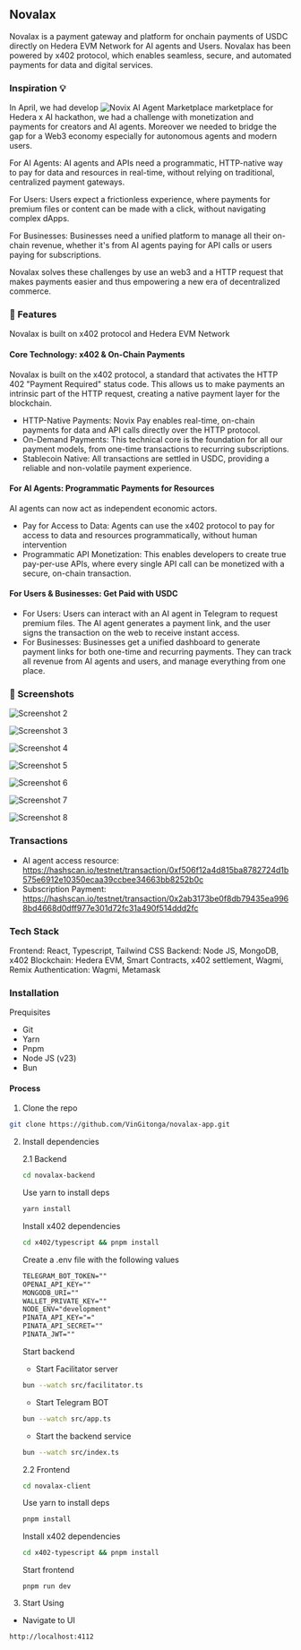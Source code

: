 ## Novalax

Novalax is a payment gateway and platform for onchain payments of USDC directly on Hedera EVM Network for AI agents and Users. Novalax has been powered by x402 protocol, which enables seamless, secure, and automated payments for data and digital services.

### Inspiration 💡
In April, we had develop ![Novix AI Agent Marketplace](https://github.com/VinGitonga/novix_marketplace.git) marketplace for Hedera x AI hackathon, we had a challenge with monetization and payments for creators and AI agents. Moreover we needed to bridge the gap for a Web3 economy especially for autonomous agents and modern users.

For AI Agents: AI agents and APIs need a programmatic, HTTP-native way to pay for data and resources in real-time, without relying on traditional, centralized payment gateways.

For Users: Users expect a frictionless experience, where payments for premium files or content can be made with a click, without navigating complex dApps.

For Businesses: Businesses need a unified platform to manage all their on-chain revenue, whether it's from AI agents paying for API calls or users paying for subscriptions.

Novalax solves these challenges by use an web3 and a HTTP request that makes payments easier and thus empowering a new era of decentralized commerce.

### 🚀 Features
Novalax is built on x402 protocol and Hedera EVM Network

#### Core Technology: x402 & On-Chain Payments

Novalax is built on the x402 protocol, a standard that activates the HTTP 402 "Payment Required" status code. This allows us to make payments an intrinsic part of the HTTP request, creating a native payment layer for the blockchain.

- HTTP-Native Payments: Novix Pay enables real-time, on-chain payments for data and API calls directly over the HTTP protocol.
- On-Demand Payments: This technical core is the foundation for all our payment models, from one-time transactions to recurring subscriptions.
- Stablecoin Native: All transactions are settled in USDC, providing a reliable and non-volatile payment experience.

#### For AI Agents: Programmatic Payments for Resources
AI agents can now act as independent economic actors.
- Pay for Access to Data: Agents can use the x402 protocol to pay for access to data and resources programmatically, without human intervention
- Programmatic API Monetization: This enables developers to create true pay-per-use APIs, where every single API call can be monetized with a secure, on-chain transaction.

#### For Users & Businesses: Get Paid with USDC
- For Users: Users can interact with an AI agent in Telegram to request premium files. The AI agent generates a payment link, and the user signs the transaction on the web to receive instant access. 
- For Businesses: Businesses get a unified dashboard to generate payment links for both one-time and recurring payments. They can track all revenue from AI agents and users, and manage everything from one place.

### 📸 Screenshots
![Screenshot 2](https://firebasestorage.googleapis.com/v0/b/carepulse-00.firebasestorage.app/o/Screenshot%202025-08-09%20at%2006.00.10.png?alt=media&token=7310eaf2-bfa3-4aa3-bfaf-ebf3bd38b409)

![Screenshot 3](https://firebasestorage.googleapis.com/v0/b/carepulse-00.firebasestorage.app/o/Screenshot%202025-08-09%20at%2005.59.42.png?alt=media&token=7f56d2a7-85a2-4316-8955-ee0cb083ccc7)

![Screenshot 4](https://firebasestorage.googleapis.com/v0/b/carepulse-00.firebasestorage.app/o/Screenshot%202025-08-09%20at%2006.00.27.png?alt=media&token=a1a4fa56-2917-45e6-a378-c14855354cba)

![Screenshot 5](https://firebasestorage.googleapis.com/v0/b/carepulse-00.firebasestorage.app/o/Screenshot%202025-08-09%20at%2006.00.37.png?alt=media&token=ce09b06f-6675-4f65-b98a-faa91aa87b8b)

![Screenshot 6](https://firebasestorage.googleapis.com/v0/b/carepulse-00.firebasestorage.app/o/Screenshot%202025-08-09%20at%2006.01.06.png?alt=media&token=8da0176a-40a1-41e1-9027-7f6ba8b9405e)

![Screenshot 7](https://firebasestorage.googleapis.com/v0/b/carepulse-00.firebasestorage.app/o/Screenshot%202025-08-09%20at%2006.01.21.png?alt=media&token=fceb31e8-e2b6-4ede-9364-53c60a043497)

![Screenshot 8](https://firebasestorage.googleapis.com/v0/b/carepulse-00.firebasestorage.app/o/Screenshot%202025-08-09%20at%2006.07.51.png?alt=media&token=946a2243-d1bb-4cbb-86af-af46f6a6784c)


### Transactions
- AI agent access resource: https://hashscan.io/testnet/transaction/0xf506f12a4d815ba8782724d1b575e6912e10350ecaa39ccbee34663bb8252b0c
- Subscription Payment: https://hashscan.io/testnet/transaction/0x2ab3173be0f8db79435ea9968bd4668d0dff977e301d72fc31a490f514ddd2fc

### Tech Stack
Frontend: React, Typescript, Tailwind CSS
Backend: Node JS, MongoDB, x402
Blockchain: Hedera EVM, Smart Contracts, x402 settlement, Wagmi, Remix
Authentication: Wagmi, Metamask

### Installation
Prequisites

- Git
- Yarn
- Pnpm
- Node JS (v23)
- Bun

#### Process

1. Clone the repo

```bash
git clone https://github.com/VinGitonga/novalax-app.git
```
2. Install dependencies

    2.1 Backend

    ```bash
    cd novalax-backend
    ```
    Use yarn to install deps
    ```bash
    yarn install
    ```

    Install x402 dependencies
    ```bash
    cd x402/typescript && pnpm install
    ```

    Create a .env file with the following values
    ```txt
    TELEGRAM_BOT_TOKEN=""
    OPENAI_API_KEY=""
    MONGODB_URI=""
    WALLET_PRIVATE_KEY=""
    NODE_ENV="development"
    PINATA_API_KEY="="
    PINATA_API_SECRET=""
    PINATA_JWT=""
    ```

    Start backend
    - Start Facilitator server
    ```bash
    bun --watch src/facilitator.ts
    ```
    - Start Telegram BOT
    ```bash
    bun --watch src/app.ts
    ```
    - Start the backend service
    ```bash
    bun --watch src/index.ts
    ```

    2.2 Frontend
    ```bash
    cd novalax-client
    ```

    Use yarn to install deps
    ```bash
    pnpm install
    ```

    Install x402 dependencies
    ```bash
    cd x402-typescript && pnpm install
    ```

    Start frontend
    ```
    pnpm run dev
    ```

3. Start Using
- Navigate to UI
```bash
http://localhost:4112
```
